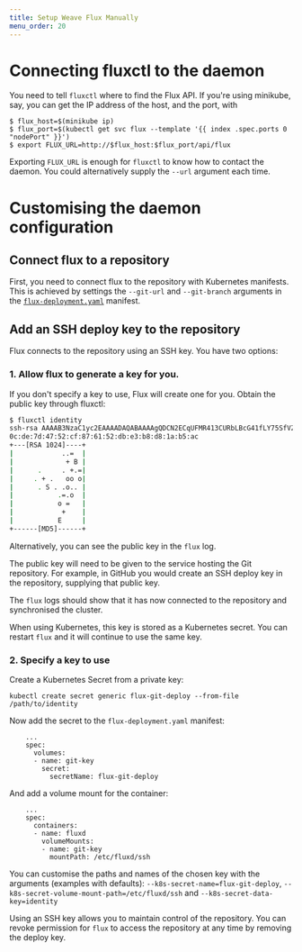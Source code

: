 ```yaml
---
title: Setup Weave Flux Manually
menu_order: 20
---
```


# Connecting fluxctl to the daemon

You need to tell `fluxctl` where to find the Flux API. If you're using
minikube, say, you can get the IP address of the host, and the port,
with

```
$ flux_host=$(minikube ip)
$ flux_port=$(kubectl get svc flux --template '{{ index .spec.ports 0 "nodePort" }}')
$ export FLUX_URL=http://$flux_host:$flux_port/api/flux
```

Exporting `FLUX_URL` is enough for `fluxctl` to know how to contact
the daemon. You could alternatively supply the `--url` argument each
time.

# Customising the daemon configuration

## Connect flux to a repository

First, you need to connect flux to the repository with Kubernetes
manifests. This is achieved by settings the `--git-url` and
`--git-branch` arguments in the
[`flux-deployment.yaml`](../../deploy/flux-deployment.yaml) manifest.

## Add an SSH deploy key to the repository

Flux connects to the repository using an SSH key. You have two
options:

### 1. Allow flux to generate a key for you.

If you don't specify a key to use, Flux will create one for you. Obtain
the public key through fluxctl:

```sh
$ fluxctl identity
ssh-rsa AAAAB3NzaC1yc2EAAAADAQABAAAAgQDCN2ECqUFMR413CURbLBcG41fLY75SfVZCd3LCsJBClVlEcMk4lwXxA3X4jowpv2v4Jw2qqiWKJepBf2UweBLmbWYicHc6yboj5o297//+ov0qGt/uRuexMN7WUx6c93VFGV7Pjd60Yilb6GSF8B39iEVq7GQUC1OZRgQnKZWLSQ==
0c:de:7d:47:52:cf:87:61:52:db:e3:b8:d8:1a:b5:ac
+---[RSA 1024]----+
|            ..=  |
|             + B |
|      .     . +.=|
|     . + .   oo o|
|      . S . .o.. |
|           .=.o  |
|           o =   |
|            +    |
|           E     |
+------[MD5]------+
```

Alternatively, you can see the public key in the `flux` log.

The public key will need to be given to the service hosting the Git
repository. For example, in GitHub you would create an SSH deploy key
in the repository, supplying that public key.

The `flux` logs should show that it has now connected to the
repository and synchronised the cluster.

When using Kubernetes, this key is stored as a Kubernetes secret. You
can restart `flux` and it will continue to use the same key.

### 2. Specify a key to use

Create a Kubernetes Secret from a private key:

```
kubectl create secret generic flux-git-deploy --from-file /path/to/identity
```

Now add the secret to the `flux-deployment.yaml` manifest:

```
    ...
    spec:
      volumes:
      - name: git-key
        secret:
          secretName: flux-git-deploy
```

And add a volume mount for the container:

```
    ...
    spec:
      containers:
      - name: fluxd
        volumeMounts:
        - name: git-key
          mountPath: /etc/fluxd/ssh
```

You can customise the paths and names of the chosen key with the
arguments (examples with defaults): `--k8s-secret-name=flux-git-deploy`,
`--k8s-secret-volume-mount-path=/etc/fluxd/ssh` and
`--k8s-secret-data-key=identity`

Using an SSH key allows you to maintain control of the repository. You
can revoke permission for `flux` to access the repository at any time
by removing the deploy key.
